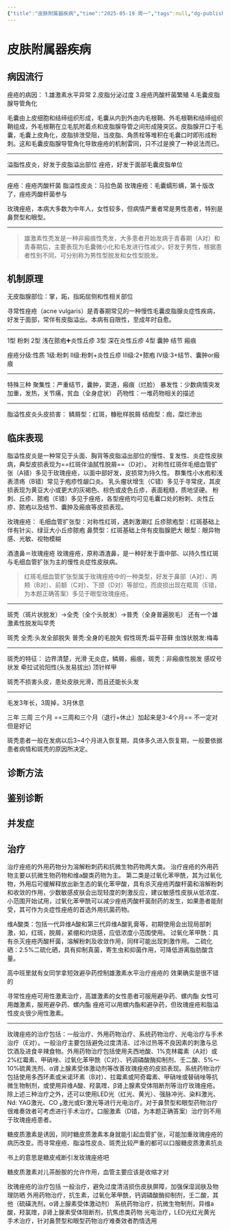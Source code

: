 ```yaml
---
{"title":"皮肤附属器疾病","time":"2025-05-19 周一","tags":null,"dg-publish":true,"permalink":"/200 学习/212 皮肤性病学/第24章 皮肤附属器疾病/皮肤附属器疾病/","dgPassFrontmatter":true,"created":"2025-05-19T08:13:40.000+08:00","updated":"2025-05-20T12:39:35.246+08:00"}
---
```


# 皮肤附属器疾病
## 病因流行
痤疮的病因：
1.雄激素水平异常
2.皮脂分泌过度
3.痤疮丙酸杆菌繁殖
4.毛囊皮脂腺导管角化

毛囊由上皮细胞和结缔组织形成，毛囊从内到外由内毛根鞘、外毛根鞘和结缔组织鞘组成，外毛根鞘在立毛肌附着点和皮脂腺导管之间形成隆突区。皮脂腺开口于毛囊，毛囊上皮角化，皮脂排泄受阻，当皮脂、角质栓等堆积在毛囊口时即形成粉刺。这和毛囊皮脂腺导管角化导致痤疮的机制雷同，只不过是换了一种说法而已。

---
溢脂性皮炎，好发于皮脂溢出部位
痤疮，好发于面部毛囊皮脂单位

---
痤疮：痤疮丙酸杆菌
脂溢性皮炎：马拉色菌
玫瑰痤疮：毛囊蠕形螨，第十版改了，痤疮丙酸杆菌参与

玫瑰痤疮，本病大多数为中年人，女性较多，但病情严重者常是男性患者，特别是鼻赘型和眼型。

---
> 雄激素性秃发是一种非瘢痕性秃发，大多患者开始发病于青春期（A对）和青春期后，主要表现为毛囊微小化和毛发进行性减少。好发于男性，根据患者性别不同，可分别称为男性型脱发和女性型脱发。
## 机制原理
无皮脂腺部位：掌，跖，指跖屈侧和性相关部位

寻常性痤疮（acne vulgaris）是青春期常见的一种慢性毛囊皮脂腺炎症性疾病，好发于面部，常伴有皮脂溢出。本病有自限性，至成年时自愈。

---
1型  粉刺
2型  浅在脓疱➕炎性丘疹
3型  深在炎性丘疹
4型 囊肿 结节 瘢痕

痤疮分级:性质
1级:粉刺
II级:粉刺+炎性丘疹
III级:2+脓疱
IV级:3+结节、囊肿or瘢痕

---
特殊三种
聚集性：严重结节，囊肿，窦道，瘢痕（烂脸）
暴发性：少数病情突发加重，发热，关节痛，贫血（全身症状）
药物性：一堆药物相关的描述

---
脂溢性皮炎头皮损害：
鳞屑型：红斑，糠秕样脱屑
结痂型：痂，糜烂渗出
## 临床表现
脂溢性皮炎是一种常见于头面、胸背等皮脂溢出部位的慢性、复发性、炎症性皮肤病，典型皮损表现为==红斑伴油腻性脱屑==（D对）。
对称性红斑伴毛细血管扩张（A错）多见于玫瑰痤疮，以面中部好发，皮损常为持久性。
群集性小水疱和浅表溃疡（B错）常见于疱疹性龈口炎。
乳头瘤状增生（C错）多见于寻常疣，其皮损表现为黄豆大小或更大的灰褐色、棕色或皮色丘疹，表面粗糙，质地坚硬。
粉刺、丘疹、脓疱（E错）多见于痤疮，各型痤疮均可见毛囊口处的粉刺、炎性丘疹、脓疱以及结节、囊肿及瘢痕等皮损表现。

玫瑰痤疮：
毛细血管扩张型：对称性红斑，遇刺激潮红
丘疹脓疱型：红斑基础上伴有针尖、绿豆大小丘疹脓疱
鼻赘型：红斑基础上伴有皮脂腺肥大
眼型：眼异物感、光敏、视物模糊

酒渣鼻＝玫瑰痤疮
玫瑰痤疮，原称酒渣鼻，是一种好发于面中部、以持久性红斑与毛细血管扩张为主的慢性炎症性皮肤病。

> 红斑毛细血管扩张型属于玫瑰痤疮中的一种类型，好发于鼻部（A对）、两颊（B对）、前额（C对）、下颌（D对）等部位，而皮损出现在眶周（E错，为本题正确答案）多见于眼型玫瑰痤疮。

---
斑秃（斑片状脱发）→全秃（全个头脱发）→普秃（全身普遍脱毛）
还有一个雄激素性脱发叫早秃

斑秃
全秃:头发全部脱失
普秃:全身的毛脱失
假性斑秃:扁平苔藓
虫蚀状脱发:梅毒

---
斑秃的特征：
边界清楚，光滑
无炎症，鳞屑，瘢痕，斑秃：非瘢痕性脱发
感叹号状发
牵拉试验阳性(头发易拔出)
顶针样甲

斑秃不损害头皮，患处皮肤光滑，而且还能长头发

---
毛发3年长，3周掉，3月休息

三年 三周 三个月 ==三周和三个月（退行+休止）加起来是3-4个月== 不一定对 但是好记

斑秃患者一般在发病以后3~4个月进入恢复期，具体多久进入恢复期，一般要依据患者病情和斑秃的原因所决定。
## 诊断方法
## 鉴别诊断
## 并发症
## 治疗
治疗痤疮的外用药物分为溶解粉刺药和抗微生物药物两大类。
治疗痤疮的外用药物主要以抗微生物药物和维a酸类药物为主。
第二类是过氧化苯甲酰，其为过氧化物，外用后可缓解释放出新生态的氧化苯甲酸，具有杀灭痤疮丙酸杆菌和溶解粉刺和收敛的作用，少数敏感皮肤会出现轻度的刺激反应，建议敏感性皮肤从低浓度、小范围开始试用，过氧化苯甲酰可以减少痤疮丙酸杆菌耐药的发生，如果患者能耐受，其可作为炎症性痤疮的首选外用抗菌药物。

维A酸类：包括一代异维A酸和第三代异维A酸乳膏等，初期使用会出现局部刺激，如，红斑，脱屑，紧绷和灼烧感，应低浓度小范围使用。
过氧化苯甲酰：具有杀灭痤疮丙酸杆菌，溶解粉刺及收敛作用，同样可能出现刺激作用。
二硫化硒：2.5%二硫化硒，具有抑制真菌，寄生虫和抑菌作用，可降低游离脂肪酸含量。

高中班里就有女同学拿短效避孕药控制雄激素水平治疗痤疮的 效果确实是很不错的

寻常性痤疮可用性激素治疗，高雄激素的女性患者可服用避孕药、螺内酯
女性可用雌激素，服用避孕药、螺内酯
痤疮可以用螺内酯和避孕药，但玫瑰痤疮和脂溢性皮炎很少用性激素。

---
玫瑰痤疮的治疗包括：一般治疗、外用药物治疗、系统药物治疗、光电治疗与手术治疗（E对）。一般治疗主要包括避免过度清洁、过冷过热等不良因素的刺激与忌饮酒及进食辛辣食物。外用药物治疗包括使用夫西地酸、1%克林霉素（A对）或2%红霉素、甲硝唑、过氧化苯甲酰（C对）、钙调磷酸酶抑制剂、壬二酸、5%～10%硫黄洗剂、α肾上腺素受体激动剂等改善玫瑰痤疮的皮损表现。系统药物治疗包括使用多西环素或米诺环素（B对）、拉霉素或阿奇霉素、甲硝唑或替硝唑等抗微生物制剂，或使用异维A酸、羟氯喹、β肾上腺素受体阻断剂等治疗玫瑰痤疮。除上述三种治疗之外，还可以使用LED光（红光、黄光）、强脉冲光、染料激光、Nd: YAG激光、CO ₂激光或Er激光等进行光电治疗。对于鼻赘型和眼型药物治疗很难奏效者可考虑进行手术治疗。口服激素（D错，为本题正确答案）治疗则不用于玫瑰痤疮患者。

糖皮质激素是诱因，同时糖皮质激素本身就能引起血管扩张，可能加重玫瑰痤疮的病历改变。而寻常痤疮、脂溢性皮炎、斑秃比较严重的都可以口服糖皮质激素抗炎

书上的意思是糖皮戒断引发玫瑰座疮吧

糖皮质激素对儿茶酚胺的允许作用，血管主要应该是收缩才对

玫瑰痤疮的治疗包括
一般治疗，避免过度清洁损伤皮肤屏障，加强保湿润肤及物理防晒
外用药物治疗，抗生素，过氧化苯甲酰，钙调磷酸酶抑制剂，壬二酸，其他（硫磺洗剂，α肾上腺素受体激动剂）
系统药物治疗，抗微生物制剂，异维a酸，羟氯喹，β肾上腺素受体阻断剂，抗焦虑类药物
光电治疗，LED光红光黄光
手术治疗，针对鼻赘型和眼型药物治疗难奏效者酌情选用














































































































































































































































































































































































































































